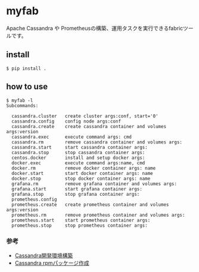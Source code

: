 myfab
===

Apache Cassandra や Prometheusの構築、運用タスクを実行できるfabricツールです。

## install

```
$ pip install .
```

## how to use

```
$ myfab -l
Subcommands:

  cassandra.cluster   create cluster args:conf, start='0'
  cassandra.config    config node args:conf
  cassandra.create    create cassandra container and volumes args:version
  cassandra.exec      execute command args: cmd
  cassandra.rm        remove cassandra container and volumes args:
  cassandra.start     start cassandra container args:
  cassandra.stop      stop cassandra container args:
  centos.docker       install and setup docker args:
  docker.exec         execute command args:name, cmd
  docker.rm           remove docker container args: name
  docker.start        start docker container args: name
  docker.stop         stop docker container args: name
  grafana.rm          remove grafana container and volumes args:
  grafana.start       start grafana container args:
  grafana.stop        stop grafana container args:
  prometheus.config
  prometheus.create   create prometheus container and volumes args:version
  prometheus.rm       remove prometheus container and volumes args:
  prometheus.start    start prometheus container args:
  prometheus.stop     stop prometheus container args:
```

### 参考

* [Cassandra開発環境構築](https://qiita.com/shoshii/items/a733b7534638606209bf)
* [Cassandra rpmパッケージ作成](https://qiita.com/shoshii/items/4a620aa53ce6fa1a6bf9)


